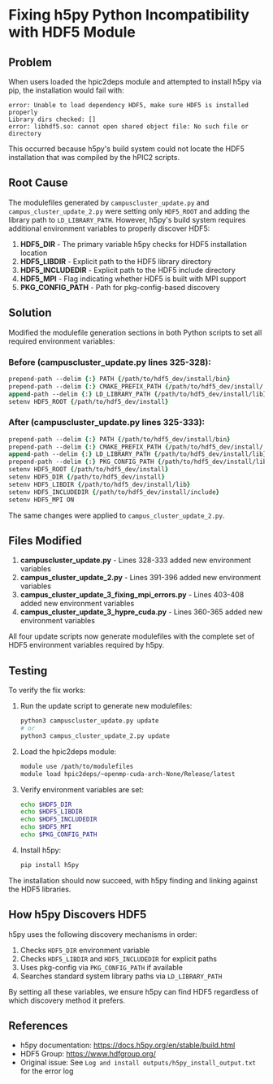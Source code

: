 # Fixing h5py Python Incompatibility with HDF5 Module

## Problem

When users loaded the hpic2deps module and attempted to install h5py via pip, the installation would fail with:

```
error: Unable to load dependency HDF5, make sure HDF5 is installed properly
Library dirs checked: []
error: libhdf5.so: cannot open shared object file: No such file or directory
```

This occurred because h5py's build system could not locate the HDF5 installation that was compiled by the hPIC2 scripts.

## Root Cause

The modulefiles generated by `campuscluster_update.py` and `campus_cluster_update_2.py` were setting only `HDF5_ROOT` and adding the library path to `LD_LIBRARY_PATH`. However, h5py's build system requires additional environment variables to properly discover HDF5:

1. **HDF5_DIR** - The primary variable h5py checks for HDF5 installation location
2. **HDF5_LIBDIR** - Explicit path to the HDF5 library directory
3. **HDF5_INCLUDEDIR** - Explicit path to the HDF5 include directory
4. **HDF5_MPI** - Flag indicating whether HDF5 is built with MPI support
5. **PKG_CONFIG_PATH** - Path for pkg-config-based discovery

## Solution

Modified the modulefile generation sections in both Python scripts to set all required environment variables:

### Before (campuscluster_update.py lines 325-328):
```tcl
prepend-path --delim {:} PATH {/path/to/hdf5_dev/install/bin}
prepend-path --delim {:} CMAKE_PREFIX_PATH {/path/to/hdf5_dev/install/.}
append-path --delim {:} LD_LIBRARY_PATH {/path/to/hdf5_dev/install/lib}
setenv HDF5_ROOT {/path/to/hdf5_dev/install}
```

### After (campuscluster_update.py lines 325-333):
```tcl
prepend-path --delim {:} PATH {/path/to/hdf5_dev/install/bin}
prepend-path --delim {:} CMAKE_PREFIX_PATH {/path/to/hdf5_dev/install/.}
append-path --delim {:} LD_LIBRARY_PATH {/path/to/hdf5_dev/install/lib}
prepend-path --delim {:} PKG_CONFIG_PATH {/path/to/hdf5_dev/install/lib/pkgconfig}
setenv HDF5_ROOT {/path/to/hdf5_dev/install}
setenv HDF5_DIR {/path/to/hdf5_dev/install}
setenv HDF5_LIBDIR {/path/to/hdf5_dev/install/lib}
setenv HDF5_INCLUDEDIR {/path/to/hdf5_dev/install/include}
setenv HDF5_MPI ON
```

The same changes were applied to `campus_cluster_update_2.py`.

## Files Modified

1. **campuscluster_update.py** - Lines 328-333 added new environment variables
2. **campus_cluster_update_2.py** - Lines 391-396 added new environment variables
3. **campus_cluster_update_3_fixing_mpi_errors.py** - Lines 403-408 added new environment variables
4. **campus_cluster_update_3_hypre_cuda.py** - Lines 360-365 added new environment variables

All four update scripts now generate modulefiles with the complete set of HDF5 environment variables required by h5py.

## Testing

To verify the fix works:

1. Run the update script to generate new modulefiles:
   ```bash
   python3 campuscluster_update.py update
   # or
   python3 campus_cluster_update_2.py update
   ```

2. Load the hpic2deps module:
   ```bash
   module use /path/to/modulefiles
   module load hpic2deps/~openmp-cuda-arch-None/Release/latest
   ```

3. Verify environment variables are set:
   ```bash
   echo $HDF5_DIR
   echo $HDF5_LIBDIR
   echo $HDF5_INCLUDEDIR
   echo $HDF5_MPI
   echo $PKG_CONFIG_PATH
   ```

4. Install h5py:
   ```bash
   pip install h5py
   ```

The installation should now succeed, with h5py finding and linking against the HDF5 libraries.

## How h5py Discovers HDF5

h5py uses the following discovery mechanisms in order:

1. Checks `HDF5_DIR` environment variable
2. Checks `HDF5_LIBDIR` and `HDF5_INCLUDEDIR` for explicit paths
3. Uses pkg-config via `PKG_CONFIG_PATH` if available
4. Searches standard system library paths via `LD_LIBRARY_PATH`

By setting all these variables, we ensure h5py can find HDF5 regardless of which discovery method it prefers.

## References

- h5py documentation: https://docs.h5py.org/en/stable/build.html
- HDF5 Group: https://www.hdfgroup.org/
- Original issue: See `Log and install outputs/h5py_install_output.txt` for the error log
